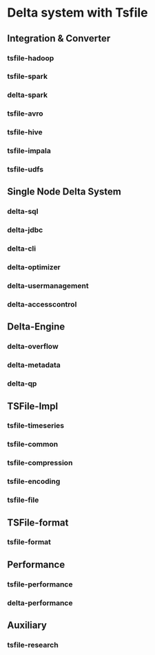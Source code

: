 # Delta system with Tsfile

## Integration & Converter

### tsfile-hadoop
### tsfile-spark
### delta-spark
### tsfile-avro
### tsfile-hive
### tsfile-impala
### tsfile-udfs

## Single Node Delta System

### delta-sql
### delta-jdbc
### delta-cli
### delta-optimizer
### delta-usermanagement
### delta-accesscontrol

## Delta-Engine

### delta-overflow
### delta-metadata
### delta-qp

## TSFile-Impl

### tsfile-timeseries
### tsfile-common
### tsfile-compression
### tsfile-encoding
### tsfile-file

## TSFile-format

### tsfile-format

## Performance

### tsfile-performance
### delta-performance

## Auxiliary

### tsfile-research

